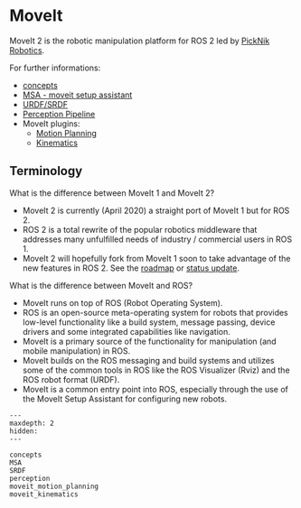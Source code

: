 # MoveIt 
MoveIt 2 is the robotic manipulation platform for ROS 2 led by [PickNik Robotics](https://picknik.ai/).

For further informations:
* [concepts](concepts.md)
* [MSA - moveit setup assistant](MSA.md)
* [URDF/SRDF](SRDF.md)
* [Perception Pipeline](perception.md)
* MoveIt plugins:
  * [Motion Planning](moveit_motion_planning.md)
  * [Kinematics](moveit_kinematics.md)

<h2>Terminology</h2>


What is the difference between MoveIt 1 and MoveIt 2?

* MoveIt 2 is currently (April 2020) a straight port of MoveIt 1 but for ROS 2.
* ROS 2 is a total rewrite of the popular robotics middleware that addresses many unfulfilled needs of industry / commercial users in ROS 1.
* MoveIt 2 will hopefully fork from MoveIt 1 soon to take advantage of the new features in ROS 2. See the [roadmap](https://moveit.ros.org/documentation/contributing/roadmap/) or [status update](https://moveit.ros.org/ros2/moveit/2021/06/08/moveit-vs-moveit2.html).

What is the difference between MoveIt and ROS?

* MoveIt runs on top of ROS (Robot Operating System).
* ROS is an open-source meta-operating system for robots that provides low-level functionality like a build system, message passing, device drivers and some integrated capabilities like navigation.
* MoveIt is a primary source of the functionality for manipulation (and mobile manipulation) in ROS.
* MoveIt builds on the ROS messaging and build systems and utilizes some of the common tools in ROS like the ROS Visualizer (Rviz) and the ROS robot format (URDF).
* MoveIt is a common entry point into ROS, especially through the use of the MoveIt Setup Assistant for configuring new robots.





```{toctree}
---
maxdepth: 2
hidden:
---

concepts
MSA
SRDF
perception
moveit_motion_planning
moveit_kinematics
```



